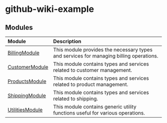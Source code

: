 # github-wiki-example

## Modules

| Module | Description |
| :------ | :------ |
| [BillingModule](../wiki/BillingModule) | This module provides the necessary types and services for managing billing operations. |
| [CustomerModule](../wiki/CustomerModule) | This module contains types and services related to customer management. |
| [ProductsModule](../wiki/ProductsModule) | This module contains types and services related to product management. |
| [ShippingModule](../wiki/ShippingModule) | This module contains types and services related to shipping. |
| [UtilitiesModule](../wiki/UtilitiesModule) | This module contains generic utility functions useful for various operations. |
